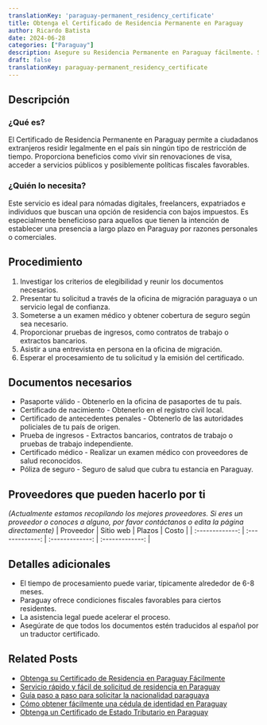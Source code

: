 ```yaml
---
translationKey: 'paraguay-permanent_residency_certificate'
title: Obtenga el Certificado de Residencia Permanente en Paraguay
author: Ricardo Batista
date: 2024-06-28
categories: ["Paraguay"]
description: Asegure su Residencia Permanente en Paraguay fácilmente. Siga nuestra guía detallada para freelancers, nómadas digitales y expatriados.
draft: false
translationKey: paraguay-permanent_residency_certificate
---
```


## Descripción
### ¿Qué es?
El Certificado de Residencia Permanente en Paraguay permite a ciudadanos extranjeros residir legalmente en el país sin ningún tipo de restricción de tiempo. Proporciona beneficios como vivir sin renovaciones de visa, acceder a servicios públicos y posiblemente políticas fiscales favorables.

### ¿Quién lo necesita?
Este servicio es ideal para nómadas digitales, freelancers, expatriados e individuos que buscan una opción de residencia con bajos impuestos. Es especialmente beneficioso para aquellos que tienen la intención de establecer una presencia a largo plazo en Paraguay por razones personales o comerciales.

## Procedimiento

1. Investigar los criterios de elegibilidad y reunir los documentos necesarios.
2. Presentar tu solicitud a través de la oficina de migración paraguaya o un servicio legal de confianza.
3. Someterse a un examen médico y obtener cobertura de seguro según sea necesario.
4. Proporcionar pruebas de ingresos, como contratos de trabajo o extractos bancarios.
5. Asistir a una entrevista en persona en la oficina de migración.
6. Esperar el procesamiento de tu solicitud y la emisión del certificado.

## Documentos necesarios

- Pasaporte válido - Obtenerlo en la oficina de pasaportes de tu país.
- Certificado de nacimiento - Obtenerlo en el registro civil local.
- Certificado de antecedentes penales - Obtenerlo de las autoridades policiales de tu país de origen.
- Prueba de ingresos - Extractos bancarios, contratos de trabajo o pruebas de trabajo independiente.
- Certificado médico - Realizar un examen médico con proveedores de salud reconocidos.
- Póliza de seguro - Seguro de salud que cubra tu estancia en Paraguay.

## Proveedores que pueden hacerlo por ti
_(Actualmente estamos recopilando los mejores proveedores. Si eres un proveedor o conoces a alguno, por favor contáctanos o edita la página directamente)_
| Proveedor        |     Sitio web     |     Plazos    |       Costo      |
| :-------------: | :-------------: |  :-------------: | :-------------: |

## Detalles adicionales

- El tiempo de procesamiento puede variar, típicamente alrededor de 6-8 meses.
- Paraguay ofrece condiciones fiscales favorables para ciertos residentes.
- La asistencia legal puede acelerar el proceso.
- Asegúrate de que todos los documentos estén traducidos al español por un traductor certificado.


## Related Posts

- [Obtenga su Certificado de Residencia en Paraguay Fácilmente](https://tramitit.com/es/guides/paraguay/certificado_de_residencia/)
- [Servicio rápido y fácil de solicitud de residencia en Paraguay](https://tramitit.com/es/guides/paraguay/solicitud_de_residencia/)
- [Guía paso a paso para solicitar la nacionalidad paraguaya](https://tramitit.com/es/guides/paraguay/solicitud_de_nacionalidad/)
- [Cómo obtener fácilmente una cédula de identidad en Paraguay](https://tramitit.com/es/guides/paraguay/cédula_de_identidad/)
- [Obtenga un Certificado de Estado Tributario en Paraguay](https://tramitit.com/es/guides/paraguay/certificado_de_situación_tributaria/)
